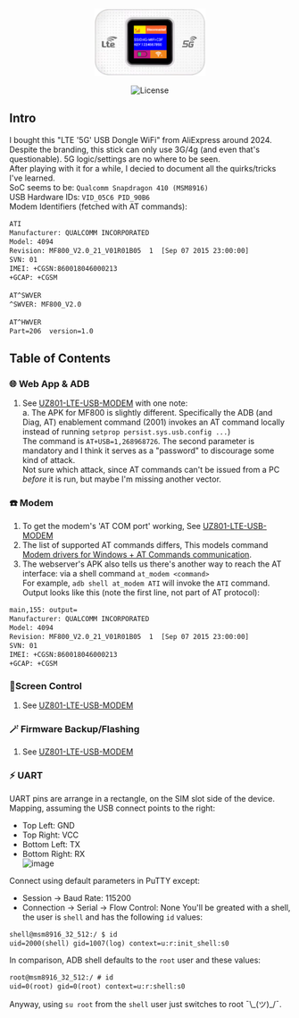 <br /> <p align="center"><a href="https://github.com/theXappy/MF800-LTE-5G-USB-MODEM" target="_blank"><img src="img/4g_lte.png" width="200"></a></p>

<p align="center"><img src="https://img.shields.io/packagist/l/laravel/framework" alt="License"></a>
</p>

## Intro
I bought this "LTE '5G' USB Dongle WiFi" from AliExpress around 2024.  
Despite the branding, this stick can only use 3G/4g (and even that's questionable). 5G logic/settings are no where to be seen.  
After playing with it for a while, I decied to document all the quirks/tricks I've learned.  
SoC seems to be: `Qualcomm Snapdragon 410 (MSM8916)`  
USB Hardware IDs: `VID_05C6 PID_90B6`  
Modem Identifiers (fetched with AT commands):
```
ATI
Manufacturer: QUALCOMM INCORPORATED
Model: 4094
Revision: MF800_V2.0_21_V01R01B05  1  [Sep 07 2015 23:00:00]
SVN: 01
IMEI: +CGSN:860018046000213
+GCAP: +CGSM

AT^SWVER
^SWVER: MF800_V2.0

AT^HWVER
Part=206  version=1.0
```

## Table of Contents
### 🌐 Web App & ADB
1. See [UZ801-LTE-USB-MODEM](https://github.com/theXappy/UZ801-LTE-USB-MODEM?tab=readme-ov-file#-web-app--adb) with one note:  
  a. The APK for MF800 is slightly different. Specifically the ADB (and Diag, AT) enablement command (2001) invokes an AT command locally instead of running `setprop persist.sys.usb.config ...`)  
     The command is `AT+USB=1,268968726`. The second parameter is mandatory and I think it serves as a "password" to discourage some kind of attack.  
     Not sure which attack, since AT commands can't be issued from a PC *before* it is run, but maybe I'm missing another vector.


### ☎️ Modem
1. To get the modem's 'AT COM port' working, See [UZ801-LTE-USB-MODEM](https://github.com/theXappy/UZ801-LTE-USB-MODEM?tab=readme-ov-file#%EF%B8%8F-modem)
2. The list of supported AT commands differs, This models command [Modem drivers for Windows + AT Commands communication](Modem_AT_Commands.md).
3. The webserver's APK also tells us there's another way to reach the AT interface: via a shell command `at_modem <command>`  
   For example, `adb shell at_modem ATI` will invoke the `ATI` command. Output looks like this (note the first line, not part of AT protocol):
```
main,155: output=
Manufacturer: QUALCOMM INCORPORATED
Model: 4094
Revision: MF800_V2.0_21_V01R01B05  1  [Sep 07 2015 23:00:00]
SVN: 01
IMEI: +CGSN:860018046000213
+GCAP: +CGSM
```

### 📱Screen Control
1. See [UZ801-LTE-USB-MODEM](https://github.com/theXappy/UZ801-LTE-USB-MODEM?tab=readme-ov-file#screen-control)

### 🪄 Firmware Backup/Flashing
1. See [UZ801-LTE-USB-MODEM](https://github.com/theXappy/UZ801-LTE-USB-MODEM?tab=readme-ov-file#-firmware-backupflashing)

### ⚡ UART
UART pins are arrange in a rectangle, on the SIM slot side of the device.
Mapping, assuming the USB connect points to the right:  
* Top Left: GND
* Top Right: VCC
* Bottom Left: TX
* Bottom Right: RX  
![image](https://github.com/user-attachments/assets/4790d8e8-5022-4936-a9a5-a81c8ff3d3f2)

Connect using default parameters in PuTTY except:
* Session -> Baud Rate: 115200
* Connection -> Serial -> Flow Control: None
You'll be greated with a shell, the user is `shell` and has the following `id` values:
```
shell@msm8916_32_512:/ $ id
uid=2000(shell) gid=1007(log) context=u:r:init_shell:s0
```
In comparison, ADB shell defaults to the `root` user and these values:
```
root@msm8916_32_512:/ # id
uid=0(root) gid=0(root) context=u:r:shell:s0
```
Anyway, using `su root` from the `shell` user just switches to root ¯\\\_(ツ)_/¯.
